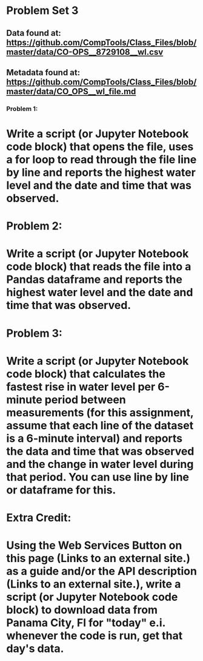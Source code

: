 # Problem Set 3
## Data found at: https://github.com/CompTools/Class_Files/blob/master/data/CO-OPS__8729108__wl.csv
## Metadata found at: https://github.com/CompTools/Class_Files/blob/master/data/CO_OPS__wl_file.md

### Problem 1:
# Write a script (or Jupyter Notebook code block) that opens the file, uses a for loop to read through the file line by line and reports the highest water level and the date and time that was observed.

# Problem 2:
# Write a script (or Jupyter Notebook code block) that reads the file into a Pandas dataframe and reports the highest water level and the date and time that was observed.

# Problem 3:
# Write a script (or Jupyter Notebook code block) that calculates the fastest rise in water level per 6-minute period between measurements (for this assignment, assume that each line of the dataset is a 6-minute interval) and reports the data and time that was observed and the change in water level during that period. You can use line by line or dataframe for this.

# Extra Credit:
# Using the Web Services Button on this page (Links to an external site.) as a guide and/or the API description (Links to an external site.), write a script (or Jupyter Notebook code block) to download data from Panama City, Fl for "today" e.i. whenever the code is run, get that day's data.
